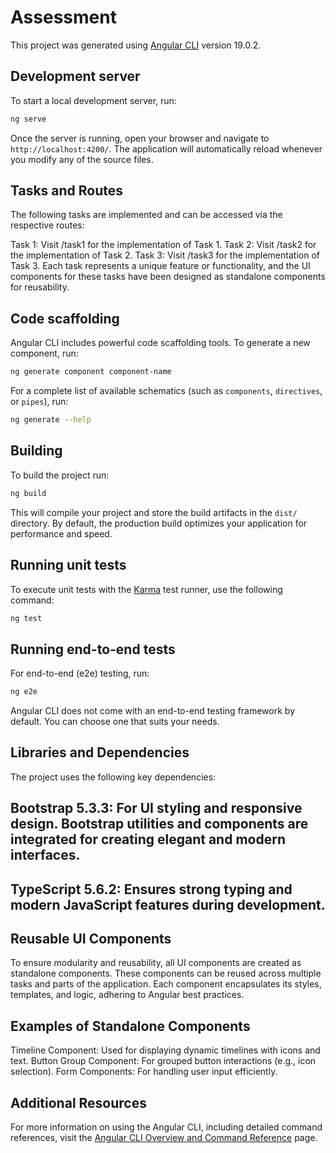 # Assessment

This project was generated using [Angular CLI](https://github.com/angular/angular-cli) version 19.0.2.

## Development server

To start a local development server, run:

```bash
ng serve
```

Once the server is running, open your browser and navigate to `http://localhost:4200/`. The application will automatically reload whenever you modify any of the source files.

## Tasks and Routes
The following tasks are implemented and can be accessed via the respective routes:

Task 1: Visit /task1 for the implementation of Task 1.
Task 2: Visit /task2 for the implementation of Task 2.
Task 3: Visit /task3 for the implementation of Task 3.
Each task represents a unique feature or functionality, and the UI components for these tasks have been designed as standalone components for reusability.



## Code scaffolding

Angular CLI includes powerful code scaffolding tools. To generate a new component, run:

```bash
ng generate component component-name
```

For a complete list of available schematics (such as `components`, `directives`, or `pipes`), run:

```bash
ng generate --help
```

## Building

To build the project run:

```bash
ng build
```

This will compile your project and store the build artifacts in the `dist/` directory. By default, the production build optimizes your application for performance and speed.

## Running unit tests

To execute unit tests with the [Karma](https://karma-runner.github.io) test runner, use the following command:

```bash
ng test
```

## Running end-to-end tests

For end-to-end (e2e) testing, run:

```bash
ng e2e
```

Angular CLI does not come with an end-to-end testing framework by default. You can choose one that suits your needs.


## Libraries and Dependencies
The project uses the following key dependencies:

## Bootstrap 5.3.3: For UI styling and responsive design. Bootstrap utilities and components are integrated for creating elegant and modern interfaces.
## TypeScript 5.6.2: Ensures strong typing and modern JavaScript features during development.
## Reusable UI Components
To ensure modularity and reusability, all UI components are created as standalone components. These components can be reused across multiple tasks and parts of the application. Each component encapsulates its styles, templates, and logic, adhering to Angular best practices.

## Examples of Standalone Components
Timeline Component: Used for displaying dynamic timelines with icons and text.
Button Group Component: For grouped button interactions (e.g., icon selection).
Form Components: For handling user input efficiently.

## Additional Resources

For more information on using the Angular CLI, including detailed command references, visit the [Angular CLI Overview and Command Reference](https://angular.dev/tools/cli) page.
